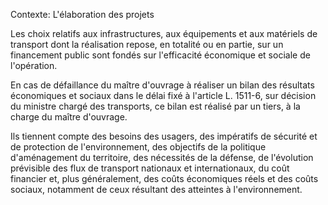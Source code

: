 Contexte: L'élaboration des projets

Les choix relatifs aux infrastructures, aux équipements et aux matériels de transport dont la réalisation repose, en totalité ou en partie, sur un financement public sont fondés sur l'efficacité économique et sociale de l'opération.

En cas de défaillance du maître d'ouvrage à réaliser un bilan des résultats économiques et sociaux dans le délai fixé à l'article L. 1511-6, sur décision du ministre chargé des transports, ce bilan est réalisé par un tiers, à la charge du maître d'ouvrage.

Ils tiennent compte des besoins des usagers, des impératifs de sécurité et de protection de l'environnement, des objectifs de la politique d'aménagement du territoire, des nécessités de la défense, de l'évolution prévisible des flux de transport nationaux et internationaux, du coût financier et, plus généralement, des coûts économiques réels et des coûts sociaux, notamment de ceux résultant des atteintes à l'environnement.